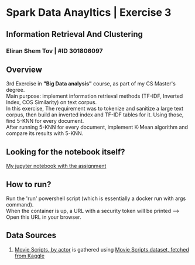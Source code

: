 # Spark Data Anayltics | Exercise 3
## Information Retrieval And Clustering
### Eliran Shem Tov | #ID 301806097

## Overview
3rd Exercise in **"Big Data analysis"** course, as part of my CS Master's degree. <br>
Main purpose:  implement information retrieval methods (TF-IDF, Inverted Index, COS Similarity) on text corpus. <br>
In this exercise, The requirement was to tokenize and sanitize a large text corpus, then build an inverted index and TF-IDF tables for it. Using those, find 5-KNN for every document. <br> After running 5-KNN for every document, implement K-Mean algorithm and compare its results with 5-KNN.


## Looking for the notebook itself? 
[My jupyter notebook with the assignment](https://github.com/eliranshemtov/spark_analytics_exercises/blob/master/Exercise%203/notebook/Spark_anlytics_exc3.ipynb)

## How to run?
Run the 'run' powershell script (which is essentially a docker run with args command). <br>
When the container is up, a URL with a security token will be printed --> Open this URL in your browser.



## Data Sources

1. [Movie Scripts, by actor](https://github.com/eliranshemtov/spark_analytics_exercises/blob/master/Exercise%203/data/movie_scripts) is gathered using [Movie Scripts dataset, fetched from Kaggle](https://www.kaggle.com/torloweidadata/movies-and-movie-scripts)